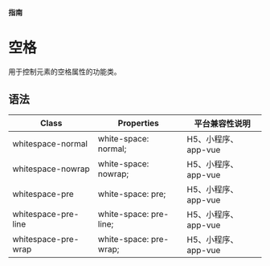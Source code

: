 #### <span class="text-lg text-gray-500 font-normal">指南</span>

<div class="w-screen"></div>

# 空格
<a-typography-text>
    用于控制元素的空格属性的功能类。
</a-typography-text>

<CssPrefix />

## 语法
| Class | Properties | 平台兼容性说明
| --- | --- | ---
| <a-link status="success">whitespace-normal</a-link> | <a-link>white-space: normal;</a-link><br/> | H5、小程序、app-vue
| <a-link status="success">whitespace-nowrap</a-link> | <a-link>white-space: nowrap;</a-link><br/> | H5、小程序、app-vue
| <a-link status="success">whitespace-pre</a-link> | <a-link>white-space: pre;</a-link><br/> | H5、小程序、app-vue
| <a-link status="success">whitespace-pre-line</a-link> | <a-link>white-space: pre-line;</a-link><br/> | H5、小程序、app-vue
| <a-link status="success">whitespace-pre-wrap</a-link> | <a-link>white-space: pre-wrap;</a-link><br/> | H5、小程序、app-vue